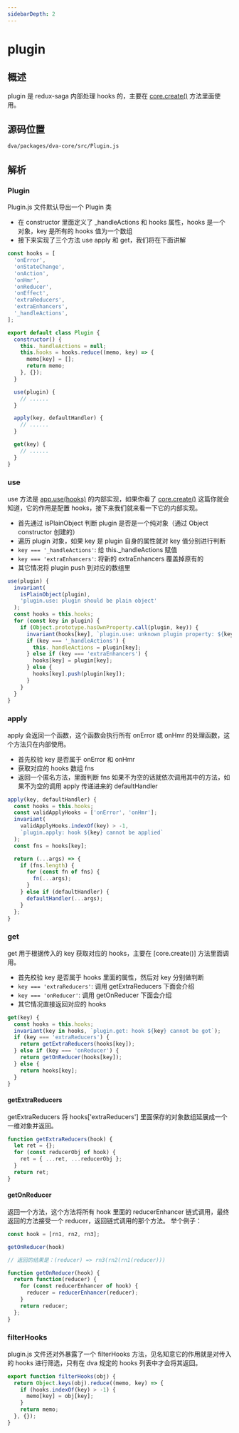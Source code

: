 ```yaml
---
sidebarDepth: 2
---
```

# plugin
## 概述
plugin 是 redux-saga 内部处理 hooks 的，主要在 [core.create()](./core-create.md) 方法里面使用。 
## 源码位置
`dva/packages/dva-core/src/Plugin.js`
## 解析
### Plugin
Plugin.js 文件默认导出一个 Plugin 类
- 在 constructor 里面定义了 _handleActions 和 hooks 属性，hooks 是一个对象，key 是所有的 hooks 值为一个数组
- 接下来实现了三个方法 use apply 和 get，我们将在下面讲解
```javascript
const hooks = [
  'onError',
  'onStateChange',
  'onAction',
  'onHmr',
  'onReducer',
  'onEffect',
  'extraReducers',
  'extraEnhancers',
  '_handleActions',
];

export default class Plugin {
  constructor() {
    this._handleActions = null;
    this.hooks = hooks.reduce((memo, key) => {
      memo[key] = [];
      return memo;
    }, {});
  }

  use(plugin) {
    // ......
  }

  apply(key, defaultHandler) {
    // ......
  }

  get(key) {
    // ......
  }
}
```
### use
use 方法是 [app.use(hooks)](https://dvajs.com/api/#app-use-hooks) 的内部实现，如果你看了 [core.create()](./core-create.md) 这篇你就会知道，它的作用是配置 hooks，接下来我们就来看一下它的内部实现。
- 首先通过 isPlainObject 判断 plugin 是否是一个纯对象（通过 Object constructor 创建的）
- 遍历 plugin 对象，如果 key 是 plugin 自身的属性就对 key 值分别进行判断
- `key === '_handleActions'`: 给 this._handleActions 赋值
- `key === 'extraEnhancers'`: 将新的 extraEnhancers 覆盖掉原有的 
- 其它情况将 plugin push 到对应的数组里
```javascript
use(plugin) {
  invariant(
    isPlainObject(plugin),
    'plugin.use: plugin should be plain object'
  );
  const hooks = this.hooks;
  for (const key in plugin) {
    if (Object.prototype.hasOwnProperty.call(plugin, key)) {
      invariant(hooks[key], `plugin.use: unknown plugin property: ${key}`);
      if (key === '_handleActions') {
        this._handleActions = plugin[key];
      } else if (key === 'extraEnhancers') {
        hooks[key] = plugin[key];
      } else {
        hooks[key].push(plugin[key]);
      }
    }
  }
}
```
### apply
apply 会返回一个函数，这个函数会执行所有 onError 或 onHmr 的处理函数，这个方法只在内部使用。
- 首先校验 key 是否属于 onError 和 onHmr
- 获取对应的 hooks 数组 fns
- 返回一个匿名方法，里面判断 fns 如果不为空的话就依次调用其中的方法，如果不为空的调用 apply 传递进来的 defaultHandler
```javascript
apply(key, defaultHandler) {
  const hooks = this.hooks;
  const validApplyHooks = ['onError', 'onHmr'];
  invariant(
    validApplyHooks.indexOf(key) > -1,
    `plugin.apply: hook ${key} cannot be applied`
  );
  const fns = hooks[key];

  return (...args) => {
    if (fns.length) {
      for (const fn of fns) {
        fn(...args);
      }
    } else if (defaultHandler) {
      defaultHandler(...args);
    }
  };
}
```
### get
get 用于根据传入的 key 获取对应的 hooks，主要在 [core.create()] 方法里面调用。
- 首先校验 key 是否属于 hooks 里面的属性，然后对 key 分别做判断
- `key === 'extraReducers'`: 调用 getExtraReducers 下面会介绍
- `key === 'onReducer'`: 调用 getOnReducer 下面会介绍
- 其它情况直接返回对应的 hooks
```javascript
get(key) {
  const hooks = this.hooks;
  invariant(key in hooks, `plugin.get: hook ${key} cannot be got`);
  if (key === 'extraReducers') {
    return getExtraReducers(hooks[key]);
  } else if (key === 'onReducer') {
    return getOnReducer(hooks[key]);
  } else {
    return hooks[key];
  }
}
```
#### getExtraReducers
getExtraReducers 将 hooks['extraReducers'] 里面保存的对象数组延展成一个一维对象并返回。
```javascript
function getExtraReducers(hook) {
  let ret = {};
  for (const reducerObj of hook) {
    ret = { ...ret, ...reducerObj };
  }
  return ret;
}
```
#### getOnReducer
返回一个方法，这个方法将所有 hook 里面的 reducerEnhancer 链式调用，最终返回的方法接受一个 reducer，返回链式调用的那个方法。
举个例子：
```javascript
const hook = [rn1, rn2, rn3];

getOnReducer(hook)

// 返回的结果是：(reducer) => rn3(rn2(rn1(reducer)))
```
```javascript
function getOnReducer(hook) {
  return function(reducer) {
    for (const reducerEnhancer of hook) {
      reducer = reducerEnhancer(reducer);
    }
    return reducer;
  };
}
```
### filterHooks
plugin.js 文件还对外暴露了一个 filterHooks 方法，见名知意它的作用就是对传入的 hooks 进行筛选，只有在 dva 规定的 hooks 列表中才会将其返回。
```javascript
export function filterHooks(obj) {
  return Object.keys(obj).reduce((memo, key) => {
    if (hooks.indexOf(key) > -1) {
      memo[key] = obj[key];
    }
    return memo;
  }, {});
}
```
